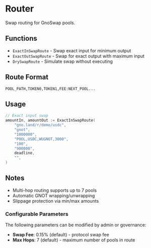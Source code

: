 # Router

Swap routing for GnoSwap pools.

## Functions

- `ExactInSwapRoute` - Swap exact input for minimum output
- `ExactOutSwapRoute` - Swap for exact output with maximum input
- `DrySwapRoute` - Simulate swap without executing

## Route Format

`POOL_PATH,TOKEN0,TOKEN1,FEE:NEXT_POOL...`

## Usage

```go
// Exact input swap
amountIn, amountOut := ExactInSwapRoute(
    "gno.land/r/demo/usdc",
    "gnot",
    "1000000",
    "POOL,USDC,WUGNOT,3000",
    "100",
    "900000",
    deadline,
    "",
)
```

## Notes

- Multi-hop routing supports up to 7 pools
- Automatic GNOT wrapping/unwrapping
- Slippage protection via min/max amounts

### Configurable Parameters
The following parameters can be modified by admin or governance:
- **Swap Fee**: 0.15% (default) - protocol swap fee
- **Max Hops**: 7 (default) - maximum number of pools in route